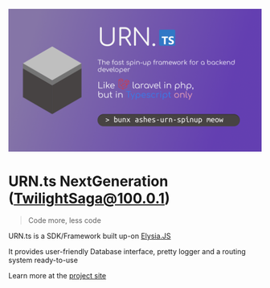 ![banner](https://github.com/kwaitsing/urn/blob/main/arts/banner.png?raw=true)

# URN.ts NextGeneration (TwilightSaga@100.0.1)

> Code more, less code

URN.ts is a SDK/Framework built up-on [Elysia.JS](elysiajs.com)

It provides user-friendly Database interface, pretty logger and a routing system ready-to-use

Learn more at the [project site](https://urn.lolitapi.cyou)